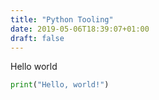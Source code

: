 ```yaml
---
title: "Python Tooling"
date: 2019-05-06T18:39:07+01:00
draft: false
---
```


Hello world

```python
print("Hello, world!")
```
